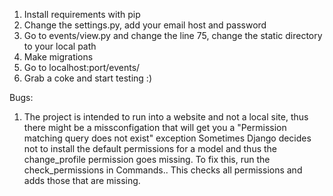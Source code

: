 1. Install requirements with pip
2. Change the settings.py, add your email host and password
3. Go to events/view.py and change the line 75, change the static directory to your local path
4. Make migrations
5. Go to localhost:port/events/
6. Grab a coke and start testing :) 

Bugs:
1. The project is intended to run into a website and not a local site, thus there might
 be a missconfigation that will get you a "Permission matching query does not exist" exception
 Sometimes Django decides not to install the default permissions for a model and thus the change_profile permission
 goes missing. To fix this, run the check_permissions in Commands.. This checks all permissions and adds those that are missing.
